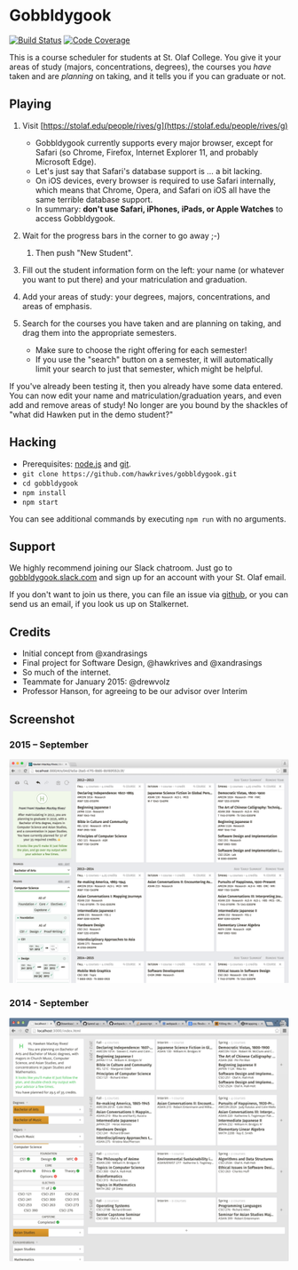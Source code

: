 # Gobbldygook

[![Build Status](https://travis-ci.org/hawkrives/gobbldygook.svg?branch=master)](https://travis-ci.org/hawkrives/gobbldygook)
[![Code Coverage](https://coveralls.io/repos/hawkrives/gobbldygook/badge.svg?branch=master&service=github)](https://coveralls.io/github/hawkrives/gobbldygook?branch=master)

This is a course scheduler for students at St. Olaf College. You give it your areas of study (majors, concentrations, degrees), the courses you *have* taken and are *planning* on taking, and it tells you if you can graduate or not.


## Playing
1. Visit [https://stolaf.edu/people/rives/g](https://stolaf.edu/people/rives/g)
    - Gobbldygook currently supports every major browser, except for Safari (so Chrome, Firefox, Internet Explorer 11, and probably Microsoft Edge).
    - Let's just say that Safari's database support is … a bit lacking.
    - On iOS devices, every browser is required to use Safari internally, which means that Chrome, Opera, and Safari on iOS all have the same terrible database support.
    - In summary: **don't use Safari, iPhones, iPads, or Apple Watches** to access Gobbldygook.

2. Wait for the progress bars in the corner to go away ;-)
	1. Then push "New Student".

3. Fill out the student information form on the left: your name (or whatever you want to put there) and your matriculation and graduation.

4. Add your areas of study: your degrees, majors, concentrations, and areas of emphasis.

5. Search for the courses you have taken and are planning on taking, and drag them into the appropriate semesters.
    - Make sure to choose the right offering for each semester!
    - If you use the "search" button on a semester, it will automatically limit your search to just that semester, which might be helpful.

If you've already been testing it, then you already have some data entered. You can now edit your name and matriculation/graduation years, and even add and remove areas of study! No longer are you bound by the shackles of "what did Hawken put in the demo student?"


## Hacking
- Prerequisites: [node.js](https://nodejs.org) and [git](https://git-scm.com).
- `git clone https://github.com/hawkrives/gobbldygook.git`
- `cd gobbldygook`
- `npm install`
- `npm start`

You can see additional commands by executing `npm run` with no arguments.


## Support
We highly recommend joining our Slack chatroom. Just go to [gobbldygook.slack.com](https://gobbldygook.slack.com) and sign up for an account with your St. Olaf email.

If you don't want to join us there, you can file an issue via [github](https://github.com/hawkrives/gobbldygook/issues/), or you can send us an email, if you look us up on Stalkernet.


## Credits
- Initial concept from @xandrasings
- Final project for Software Design, @hawkrives and @xandrasings
- So much of the internet.
- Teammate for January 2015: @drewvolz
- Professor Hanson, for agreeing to be our advisor over Interim


## Screenshot

### 2015 – September
![Screenshot, september 2015](./screenshots/september-2015.png)

### 2014 - September
![Screenshot, september 2014](./screenshots/september-2014.png)
